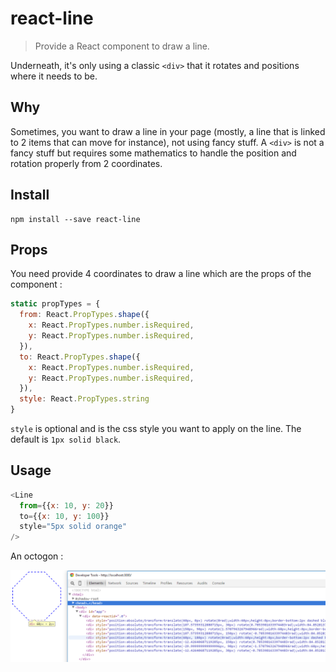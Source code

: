 # react-line

> Provide a React component to draw a line.

Underneath, it's only using a classic `<div>` that it rotates and positions
where it needs to be.

## Why

Sometimes, you want to draw a line in your page (mostly, a line that is linked to 2 items that can move for instance), not using fancy stuff. A `<div>` is not a fancy stuff but requires some mathematics to handle the position and rotation properly from 2 coordinates.

## Install

```shell
npm install --save react-line
```

## Props

You need provide 4 coordinates to draw a line which are the props of the
component :

```javascript
static propTypes = {
  from: React.PropTypes.shape({
    x: React.PropTypes.number.isRequired,
    y: React.PropTypes.number.isRequired,
  }),
  to: React.PropTypes.shape({
    x: React.PropTypes.number.isRequired,
    y: React.PropTypes.number.isRequired,
  }),
  style: React.PropTypes.string
}
```

`style` is optional and is the css style you want to apply on the line.
The default is `1px solid black`.

## Usage

```javascript
<Line
  from={{x: 10, y: 20}}
  to={{x: 10, y: 100}}
  style="5px solid orange"
/>
```

An octogon :

![An octogon using react-line](https://raw.githubusercontent.com/chtefi/react-line/master/octogon.PNG)
